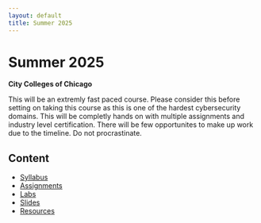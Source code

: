 ```yaml
---
layout: default
title: Summer 2025
---
```

# Summer 2025 
**City Colleges of Chicago** 

This will be an extremly fast paced course. Please consider this before setting on taking this course as this is one of the hardest cybersecurity domains. This will be completly hands on with multiple assignments and industry level certification. There will be few opportunites to make up work due to the timeline. Do not procrastinate. 

## Content
- [Syllabus](./COMPSFI-102-Summer-2025.pdf) 
- [Assignments](assignments/)
- [Labs](labs/)
- [Slides](slides/)
- [Resources](resources.md)
 
